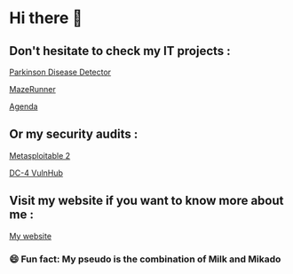 # Hi there 👋

## Don't hesitate to check my IT projects :

[Parkinson Disease Detector](https://github.com/Milkad0/ParkinsonIA)

[MazeRunner](https://github.com/Milkad0/MazeRunnerJava)

[Agenda](https://github.com/Milkad0/Agenda-Java)

## Or my security audits :

[Metasploitable 2](https://github.com/Milkad0/Metasploitable-2)

[DC-4 VulnHub](https://github.com/Milkad0/DC-4_VulnHub)

## Visit my website if you want to know more about me :

[My website](https://milkad0.github.io/)

### 😄 Fun fact: My pseudo is the combination of Milk and Mikado
<!--
**Milkad0/Milkad0** is a ✨ _special_ ✨ repository because its `README.md` (this file) appears on your GitHub profile.

Here are some ideas to get you started:

- 🔭 I’m currently working on ...
- 🌱 I’m currently learning ...
- 👯 I’m looking to collaborate on ...
- 🤔 I’m looking for help with ...
- 💬 Ask me about ...
- 📫 How to reach me: ...
- 😄 Pronouns: ...
- ⚡ Fun fact: ...
-->

